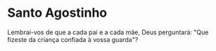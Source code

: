 # Santo Agostinho
Lembrai-vos de que a cada pai e a cada mãe, Deus perguntará: "Que fizeste da criança confiada à vossa guarda"?

